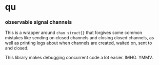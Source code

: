 # qu
### observable signal channels

This is a wrapper around `chan struct{}` that forgives some common mistakes 
like sending on closed channels and closing closed channels, as well as 
printing logs about when channels are created, waited on, sent to and closed.

This library makes debugging concurrent code a lot easier. IMHO. YMMV.

